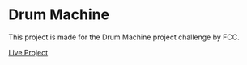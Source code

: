 # Drum Machine

This project is made for the Drum Machine project challenge by FCC.

[Live Project](https://github.com/kaustubh-26/drum-machine)